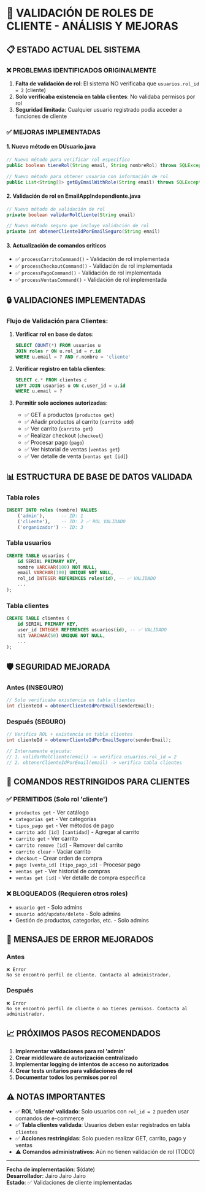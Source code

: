 # 🔐 VALIDACIÓN DE ROLES DE CLIENTE - ANÁLISIS Y MEJORAS

## 📋 **ESTADO ACTUAL DEL SISTEMA**

### ❌ **PROBLEMAS IDENTIFICADOS ORIGINALMENTE**

1. **Falta de validación de rol**: El sistema NO verificaba que `usuarios.rol_id = 2` (cliente)
2. **Solo verificaba existencia en tabla clientes**: No validaba permisos por rol
3. **Seguridad limitada**: Cualquier usuario registrado podía acceder a funciones de cliente

### ✅ **MEJORAS IMPLEMENTADAS**

#### **1. Nuevo método en DUsuario.java**
```java
// Nuevo método para verificar rol específico
public boolean tieneRol(String email, String nombreRol) throws SQLException

// Nuevo método para obtener usuario con información de rol
public List<String[]> getByEmailWithRole(String email) throws SQLException
```

#### **2. Validación de rol en EmailAppIndependiente.java**
```java
// Nuevo método de validación de rol
private boolean validarRolCliente(String email)

// Nuevo método seguro que incluye validación de rol
private int obtenerClienteIdPorEmailSeguro(String email)
```

#### **3. Actualización de comandos críticos**
- ✅ `processCarritoCommand()` - Validación de rol implementada
- ✅ `processCheckoutCommand()` - Validación de rol implementada  
- ✅ `processPagoCommand()` - Validación de rol implementada
- ✅ `processVentasCommand()` - Validación de rol implementada

## 🔒 **VALIDACIONES IMPLEMENTADAS**

### **Flujo de Validación para Clientes:**

1. **Verificar rol en base de datos**:
   ```sql
   SELECT COUNT(*) FROM usuarios u 
   JOIN roles r ON u.rol_id = r.id 
   WHERE u.email = ? AND r.nombre = 'cliente'
   ```

2. **Verificar registro en tabla clientes**:
   ```sql
   SELECT c.* FROM clientes c 
   LEFT JOIN usuarios u ON c.user_id = u.id 
   WHERE u.email = ?
   ```

3. **Permitir solo acciones autorizadas**:
   - ✅ GET a productos (`productos get`)
   - ✅ Añadir productos al carrito (`carrito add`)
   - ✅ Ver carrito (`carrito get`)
   - ✅ Realizar checkout (`checkout`)
   - ✅ Procesar pago (`pago`)
   - ✅ Ver historial de ventas (`ventas get`)
   - ✅ Ver detalle de venta (`ventas get [id]`)

## 📊 **ESTRUCTURA DE BASE DE DATOS VALIDADA**

### **Tabla roles**
```sql
INSERT INTO roles (nombre) VALUES 
    ('admin'),      -- ID: 1
    ('cliente'),    -- ID: 2 ✅ ROL VALIDADO
    ('organizador') -- ID: 3
```

### **Tabla usuarios**
```sql
CREATE TABLE usuarios (
    id SERIAL PRIMARY KEY,
    nombre VARCHAR(100) NOT NULL,
    email VARCHAR(100) UNIQUE NOT NULL,
    rol_id INTEGER REFERENCES roles(id), -- ✅ VALIDADO
    ...
);
```

### **Tabla clientes**
```sql
CREATE TABLE clientes (
    id SERIAL PRIMARY KEY,
    user_id INTEGER REFERENCES usuarios(id), -- ✅ VALIDADO
    nit VARCHAR(50) UNIQUE NOT NULL,
    ...
);
```

## 🛡️ **SEGURIDAD MEJORADA**

### **Antes (INSEGURO)**
```java
// Solo verificaba existencia en tabla clientes
int clienteId = obtenerClienteIdPorEmail(senderEmail);
```

### **Después (SEGURO)**
```java
// Verifica ROL + existencia en tabla clientes
int clienteId = obtenerClienteIdPorEmailSeguro(senderEmail);

// Internamente ejecuta:
// 1. validarRolCliente(email) -> verifica usuarios.rol_id = 2
// 2. obtenerClienteIdPorEmail(email) -> verifica tabla clientes
```

## 🎯 **COMANDOS RESTRINGIDOS PARA CLIENTES**

### **✅ PERMITIDOS (Solo rol 'cliente')**
- `productos get` - Ver catálogo
- `categorias get` - Ver categorías  
- `tipos_pago get` - Ver métodos de pago
- `carrito add [id] [cantidad]` - Agregar al carrito
- `carrito get` - Ver carrito
- `carrito remove [id]` - Remover del carrito
- `carrito clear` - Vaciar carrito
- `checkout` - Crear orden de compra
- `pago [venta_id] [tipo_pago_id]` - Procesar pago
- `ventas get` - Ver historial de compras
- `ventas get [id]` - Ver detalle de compra específica

### **❌ BLOQUEADOS (Requieren otros roles)**
- `usuario get` - Solo admins
- `usuario add/update/delete` - Solo admins
- Gestión de productos, categorías, etc. - Solo admins

## 🚨 **MENSAJES DE ERROR MEJORADOS**

### **Antes**
```
❌ Error
No se encontró perfil de cliente. Contacta al administrador.
```

### **Después**
```
❌ Error  
No se encontró perfil de cliente o no tienes permisos. Contacta al administrador.
```

## 📈 **PRÓXIMOS PASOS RECOMENDADOS**

1. **Implementar validaciones para rol 'admin'**
2. **Crear middleware de autorización centralizado**
3. **Implementar logging de intentos de acceso no autorizados**
4. **Crear tests unitarios para validaciones de rol**
5. **Documentar todos los permisos por rol**

## ⚠️ **NOTAS IMPORTANTES**

- ✅ **ROL 'cliente' validado**: Solo usuarios con `rol_id = 2` pueden usar comandos de e-commerce
- ✅ **Tabla clientes validada**: Usuarios deben estar registrados en tabla `clientes`
- ✅ **Acciones restringidas**: Solo pueden realizar GET, carrito, pago y ventas
- ⚠️ **Comandos administrativos**: Aún no tienen validación de rol (TODO)

---

**Fecha de implementación**: $(date)  
**Desarrollador**: Jairo Jairo Jairo  
**Estado**: ✅ Validaciones de cliente implementadas 